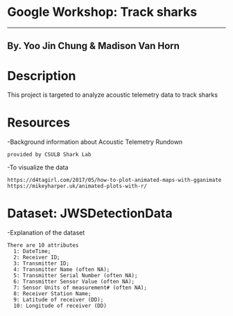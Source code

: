 # Google Workshop: Track sharks

----------------------------------------------------------------------
By. Yoo Jin Chung & Madison Van Horn
----------------------------------------------------------------------

# Description
  
  This project is targeted to analyze acoustic telemetry data to track sharks

# Resources
  -Background information about Acoustic Telemetry Rundown
  
    provided by CSULB Shark Lab
  
  -To visualize the data   
  
    https://d4tagirl.com/2017/05/how-to-plot-animated-maps-with-gganimate   
    https://mikeyharper.uk/animated-plots-with-r/
  
# Dataset: JWSDetectionData  
    
  -Explanation of the dataset
  
    There are 10 attributes
      1: DateTime;
      2: Receiver ID; 
      3: Transmitter ID; 
      4: Transmitter Name (often NA); 
      5: Transmitter Serial Number (often NA); 
      6: Transmitter Sensor Value (often NA); 
      7: Sensor Units of measurement# (often NA); 
      8: Receiver Station Name; 
      9: Latitude of receiver (DD); 
      10: Longitude of receiver (DD)
